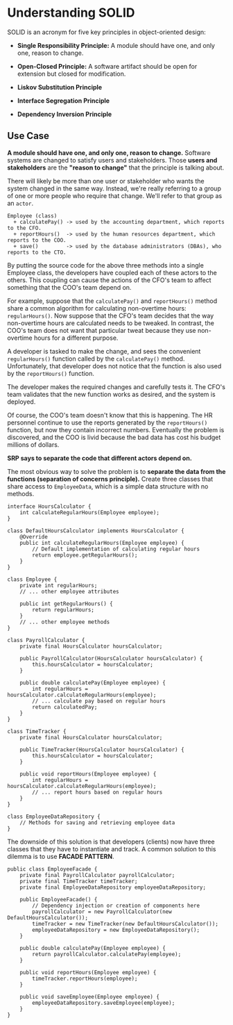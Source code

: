 # Understanding SOLID

SOLID is an acronym for five key principles in object-oriented design:

- **Single Responsibility Principle:** A module should have one, and only one, reason to change.

- **Open-Closed Principle:** A software artifact should be open for extension but closed for modification.

- **Liskov Substitution Principle**
- **Interface Segregation Principle**
- **Dependency Inversion Principle**

## Use Case

**A module should have one, and only one, reason to change.** Software systems are changed to satisfy users and stakeholders. Those **users and stakeholders** are the **"reason to change"** that the principle is talking about.

There will likely be more than one user or stakeholder who wants the system changed in the same way. Instead, we're really referring to a group of one or more people who require that change. We'll refer to that group as an `actor`.

```
Employee (class)
  + calculatePay() -> used by the accounting department, which reports to the CFO.
  + reportHours()  -> used by the human resources department, which reports to the COO.
  + save()         -> used by the database administrators (DBAs), who reports to the CTO.
```

By putting the source code for the above three methods into a single Employee class, the developers have coupled each of these actors to the others. This coupling can cause the actions of the CFO's team to affect something that the COO's team depend on.

For example, suppose that the `calculatePay()` and `reportHours()` method share a common algorithm for calculating non-overtime hours: `regularHours()`. Now suppose that the CFO's team decides that the way non-overtime hours are calculated needs to be tweaked. In contrast, the COO's team does not want that particular tweat because they use non-overtime hours for a different purpose.

A developer is tasked to make the change, and sees the convenient `regularHours()` function called by the `calculatePay()` method. Unfortunately, that developer does not notice that the function is also used by the `reportHours()` function.

The developer makes the required changes and carefully tests it. The CFO's team validates that the new function works as desired, and the system is deployed.

Of course, the COO's team doesn't know that this is happening. The HR personnel continue to use the reports generated by the `reportHours()` function, but now they contain incorrect numbers. Eventually the problem is discovered, and the COO is livid because the bad data has cost his budget millions of dollars.

**SRP says to separate the code that different actors depend on.**

The most obvious way to solve the problem is to **separate the data from the functions (separation of concerns principle).** Create three classes that share access to `EmployeeData`, which is a simple data structure with no methods.

```
interface HoursCalculator {
    int calculateRegularHours(Employee employee);
}

class DefaultHoursCalculator implements HoursCalculator {
    @Override
    public int calculateRegularHours(Employee employee) {
        // Default implementation of calculating regular hours
        return employee.getRegularHours();
    }
}

class Employee {
    private int regularHours;
    // ... other employee attributes

    public int getRegularHours() {
        return regularHours;
    }
    // ... other employee methods
}

class PayrollCalculator {
    private final HoursCalculator hoursCalculator;

    public PayrollCalculator(HoursCalculator hoursCalculator) {
        this.hoursCalculator = hoursCalculator;
    }

    public double calculatePay(Employee employee) {
        int regularHours = hoursCalculator.calculateRegularHours(employee);
        // ... calculate pay based on regular hours
        return calculatedPay;
    }
}

class TimeTracker {
    private final HoursCalculator hoursCalculator;

    public TimeTracker(HoursCalculator hoursCalculator) {
        this.hoursCalculator = hoursCalculator;
    }

    public void reportHours(Employee employee) {
        int regularHours = hoursCalculator.calculateRegularHours(employee);
        // ... report hours based on regular hours
    }
}

class EmployeeDataRepository {
    // Methods for saving and retrieving employee data
}
```

The downside of this solution is that developers (clients) now have three classes that they have to instantiate and track. A common solution to this dilemma is to use **FACADE PATTERN**.

```
public class EmployeeFacade {
    private final PayrollCalculator payrollCalculator;
    private final TimeTracker timeTracker;
    private final EmployeeDataRepository employeeDataRepository;

    public EmployeeFacade() {
        // Dependency injection or creation of components here
        payrollCalculator = new PayrollCalculator(new DefaultHoursCalculator());
        timeTracker = new TimeTracker(new DefaultHoursCalculator());
        employeeDataRepository = new EmployeeDataRepository();
    }

    public double calculatePay(Employee employee) {
        return payrollCalculator.calculatePay(employee);
    }

    public void reportHours(Employee employee) {
        timeTracker.reportHours(employee);
    }

    public void saveEmployee(Employee employee) {
        employeeDataRepository.saveEmployee(employee);
    }
}
```
